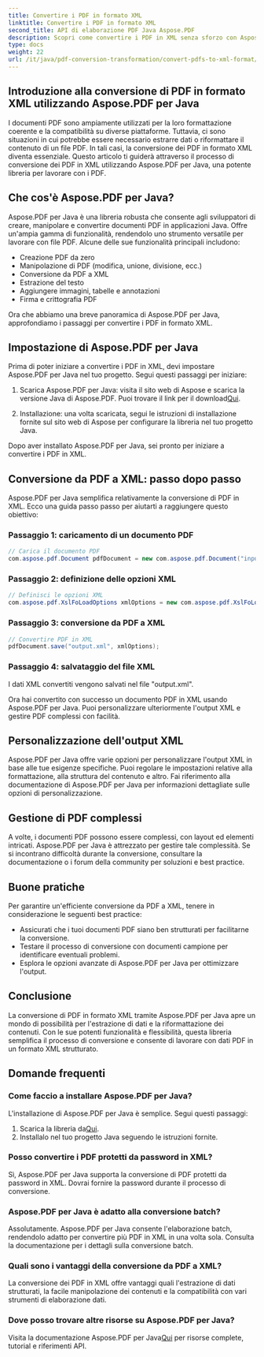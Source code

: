 ```yaml
---
title: Convertire i PDF in formato XML
linktitle: Convertire i PDF in formato XML
second_title: API di elaborazione PDF Java Aspose.PDF
description: Scopri come convertire i PDF in XML senza sforzo con Aspose.PDF per Java. Guida passo passo e best practice per una conversione efficiente.
type: docs
weight: 22
url: /it/java/pdf-conversion-transformation/convert-pdfs-to-xml-format/
---
```


## Introduzione alla conversione di PDF in formato XML utilizzando Aspose.PDF per Java

I documenti PDF sono ampiamente utilizzati per la loro formattazione coerente e la compatibilità su diverse piattaforme. Tuttavia, ci sono situazioni in cui potrebbe essere necessario estrarre dati o riformattare il contenuto di un file PDF. In tali casi, la conversione dei PDF in formato XML diventa essenziale. Questo articolo ti guiderà attraverso il processo di conversione dei PDF in XML utilizzando Aspose.PDF per Java, una potente libreria per lavorare con i PDF.

## Che cos'è Aspose.PDF per Java?

Aspose.PDF per Java è una libreria robusta che consente agli sviluppatori di creare, manipolare e convertire documenti PDF in applicazioni Java. Offre un'ampia gamma di funzionalità, rendendolo uno strumento versatile per lavorare con file PDF. Alcune delle sue funzionalità principali includono:

- Creazione PDF da zero
- Manipolazione di PDF (modifica, unione, divisione, ecc.)
- Conversione da PDF a XML
- Estrazione del testo
- Aggiungere immagini, tabelle e annotazioni
- Firma e crittografia PDF

Ora che abbiamo una breve panoramica di Aspose.PDF per Java, approfondiamo i passaggi per convertire i PDF in formato XML.

## Impostazione di Aspose.PDF per Java

Prima di poter iniziare a convertire i PDF in XML, devi impostare Aspose.PDF per Java nel tuo progetto. Segui questi passaggi per iniziare:

1.  Scarica Aspose.PDF per Java: visita il sito web di Aspose e scarica la versione Java di Aspose.PDF. Puoi trovare il link per il download[Qui](https://releases.aspose.com/pdf/java/).

2. Installazione: una volta scaricata, segui le istruzioni di installazione fornite sul sito web di Aspose per configurare la libreria nel tuo progetto Java.

Dopo aver installato Aspose.PDF per Java, sei pronto per iniziare a convertire i PDF in XML.

## Conversione da PDF a XML: passo dopo passo

Aspose.PDF per Java semplifica relativamente la conversione di PDF in XML. Ecco una guida passo passo per aiutarti a raggiungere questo obiettivo:

### Passaggio 1: caricamento di un documento PDF

```java
// Carica il documento PDF
com.aspose.pdf.Document pdfDocument = new com.aspose.pdf.Document("input.pdf");
```

### Passaggio 2: definizione delle opzioni XML

```java
// Definisci le opzioni XML
com.aspose.pdf.XslFoLoadOptions xmlOptions = new com.aspose.pdf.XslFoLoadOptions();
```

### Passaggio 3: conversione da PDF a XML

```java
// Convertire PDF in XML
pdfDocument.save("output.xml", xmlOptions);
```

### Passaggio 4: salvataggio del file XML

I dati XML convertiti vengono salvati nel file "output.xml".

Ora hai convertito con successo un documento PDF in XML usando Aspose.PDF per Java. Puoi personalizzare ulteriormente l'output XML e gestire PDF complessi con facilità.

## Personalizzazione dell'output XML

Aspose.PDF per Java offre varie opzioni per personalizzare l'output XML in base alle tue esigenze specifiche. Puoi regolare le impostazioni relative alla formattazione, alla struttura del contenuto e altro. Fai riferimento alla documentazione di Aspose.PDF per Java per informazioni dettagliate sulle opzioni di personalizzazione.

## Gestione di PDF complessi

A volte, i documenti PDF possono essere complessi, con layout ed elementi intricati. Aspose.PDF per Java è attrezzato per gestire tale complessità. Se si incontrano difficoltà durante la conversione, consultare la documentazione o i forum della community per soluzioni e best practice.

## Buone pratiche

Per garantire un'efficiente conversione da PDF a XML, tenere in considerazione le seguenti best practice:

- Assicurati che i tuoi documenti PDF siano ben strutturati per facilitarne la conversione.
- Testare il processo di conversione con documenti campione per identificare eventuali problemi.
- Esplora le opzioni avanzate di Aspose.PDF per Java per ottimizzare l'output.

## Conclusione

La conversione di PDF in formato XML tramite Aspose.PDF per Java apre un mondo di possibilità per l'estrazione di dati e la riformattazione dei contenuti. Con le sue potenti funzionalità e flessibilità, questa libreria semplifica il processo di conversione e consente di lavorare con dati PDF in un formato XML strutturato.

## Domande frequenti

### Come faccio a installare Aspose.PDF per Java?

L'installazione di Aspose.PDF per Java è semplice. Segui questi passaggi:
1.  Scarica la libreria da[Qui](https://releases.aspose.com/pdf/java/).
2. Installalo nel tuo progetto Java seguendo le istruzioni fornite.

### Posso convertire i PDF protetti da password in XML?

Sì, Aspose.PDF per Java supporta la conversione di PDF protetti da password in XML. Dovrai fornire la password durante il processo di conversione.

### Aspose.PDF per Java è adatto alla conversione batch?

Assolutamente. Aspose.PDF per Java consente l'elaborazione batch, rendendolo adatto per convertire più PDF in XML in una volta sola. Consulta la documentazione per i dettagli sulla conversione batch.

### Quali sono i vantaggi della conversione da PDF a XML?

La conversione dei PDF in XML offre vantaggi quali l'estrazione di dati strutturati, la facile manipolazione dei contenuti e la compatibilità con vari strumenti di elaborazione dati.

### Dove posso trovare altre risorse su Aspose.PDF per Java?

 Visita la documentazione Aspose.PDF per Java[Qui](https://reference.aspose.com/pdf/java/) per risorse complete, tutorial e riferimenti API.